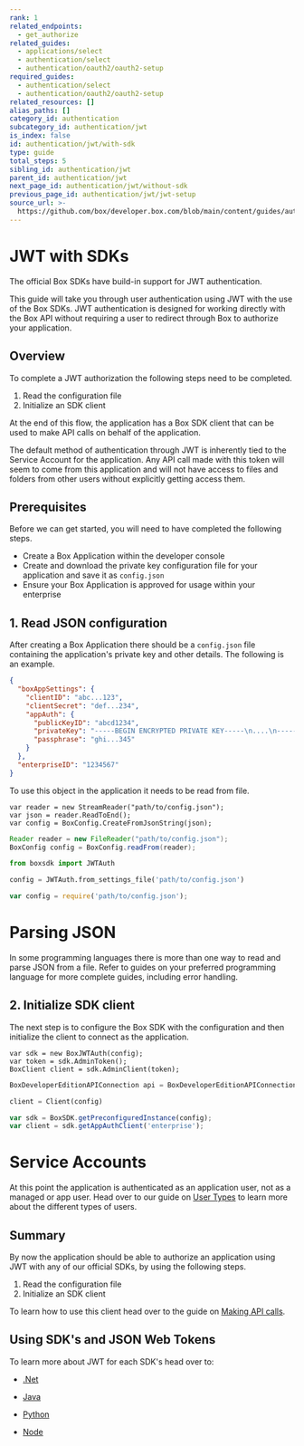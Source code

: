 ```yaml
---
rank: 1
related_endpoints:
  - get_authorize
related_guides:
  - applications/select
  - authentication/select
  - authentication/oauth2/oauth2-setup
required_guides:
  - authentication/select
  - authentication/oauth2/oauth2-setup
related_resources: []
alias_paths: []
category_id: authentication
subcategory_id: authentication/jwt
is_index: false
id: authentication/jwt/with-sdk
type: guide
total_steps: 5
sibling_id: authentication/jwt
parent_id: authentication/jwt
next_page_id: authentication/jwt/without-sdk
previous_page_id: authentication/jwt/jwt-setup
source_url: >-
  https://github.com/box/developer.box.com/blob/main/content/guides/authentication/jwt/with-sdk.md
---
```

# JWT with SDKs

The official Box SDKs have build-in support for JWT authentication.

This guide will take you through user authentication using JWT with the use
of the Box SDKs. JWT authentication is designed for working directly with the
Box API without requiring a user to redirect through Box to authorize your
application.

## Overview

To complete a JWT authorization the following steps need to be completed.

1. Read the configuration file
2. Initialize an SDK client

At the end of this flow, the application has a Box SDK client that can be used to
make API calls on behalf of the application.

<Message notice>

The default method of authentication through JWT is inherently tied to the Service
Account for the application. Any API call made with this token will seem to
come from this application and will not have access to files and folders from
other users without explicitly getting access them.

</Message>

## Prerequisites

Before we can get started, you will need to have completed the following steps.

- Create a Box Application within the developer console
- Create and download the private key configuration file for your application
  and save it as `config.json`
- Ensure your Box Application is approved for usage within your enterprise

## 1. Read JSON configuration

After creating a Box Application there should be a `config.json` file containing
the application's private key and other details. The following is an example.

<Tabs>

<Tab title='config.json'>

<!-- markdownlint-disable line-length -->

```json
{
  "boxAppSettings": {
    "clientID": "abc...123",
    "clientSecret": "def...234",
    "appAuth": {
      "publicKeyID": "abcd1234",
      "privateKey": "-----BEGIN ENCRYPTED PRIVATE KEY-----\n....\n-----END ENCRYPTED PRIVATE KEY-----\n",
      "passphrase": "ghi...345"
    }
  },
  "enterpriseID": "1234567"
}
```

<!-- markdownlint-enable line-length -->

</Tab>

</Tabs>

To use this object in the application it needs to be read from file.

<Tabs>

<Tab title='.Net'>

```dotnet
var reader = new StreamReader("path/to/config.json");
var json = reader.ReadToEnd();
var config = BoxConfig.CreateFromJsonString(json);
```

</Tab>

<Tab title='Java'>

```java
Reader reader = new FileReader("path/to/config.json");
BoxConfig config = BoxConfig.readFrom(reader);
```

</Tab>

<Tab title='Python'>

```python
from boxsdk import JWTAuth

config = JWTAuth.from_settings_file('path/to/config.json')
```

</Tab>

<Tab title='Node'>

```js
var config = require('path/to/config.json');
```

</Tab>

</Tabs>

<Message>

# Parsing JSON

In some programming languages there is more than one way to read and parse
JSON from a file. Refer to guides on your preferred programming language for
more complete guides, including error handling.

</Message>

## 2. Initialize SDK client

The next step is to configure the Box SDK with the configuration and then
initialize the client to connect as the application.

<Tabs>

<Tab title='.Net'>

```dotnet
var sdk = new BoxJWTAuth(config);
var token = sdk.AdminToken();
BoxClient client = sdk.AdminClient(token);
```

</Tab>

<Tab title='Java'>

```java
BoxDeveloperEditionAPIConnection api = BoxDeveloperEditionAPIConnection.getAppEnterpriseConnection(config);
```

</Tab>

<Tab title='Python'>

```python
client = Client(config)
```

</Tab>

<Tab title='Node'>

```js
var sdk = BoxSDK.getPreconfiguredInstance(config);
var client = sdk.getAppAuthClient('enterprise');
```

</Tab>

</Tabs>

<Message warning>

# Service Accounts

At this point the application is authenticated as an application user, not as
a managed or app user. Head over to our guide on [User
Types](g://getting-started/user-types) to learn more about the different types
of users.

</Message>

## Summary

By now the application should be able to authorize an application using JWT
with any of our official SDKs, by using the following steps.

1. Read the configuration file
2. Initialize an SDK client

To learn how to use this client head over to the guide on [Making API
calls](g://api-calls).

## Using SDK's and JSON Web Tokens

To learn more about JWT for each SDK's head over to:

- [.Net][.Net]

- [Java][Java]

- [Python][Python]

- [Node][Node]

[.Net]: https://github.com/box/box-windows-sdk-v2/blob/main/docs/authentication.md#server-auth-with-jwt
[Java]: https://github.com/box/box-java-sdk/blob/main/doc/authentication.md#server-authentication-with-jwt
[Python]: https://github.com/box/box-python-sdk/blob/main/docs/usage/authentication.md#server-auth-with-jwt
[Node]: https://github.com/box/box-node-sdk/blob/main/docs/authentication.md#server-auth-with-jwt